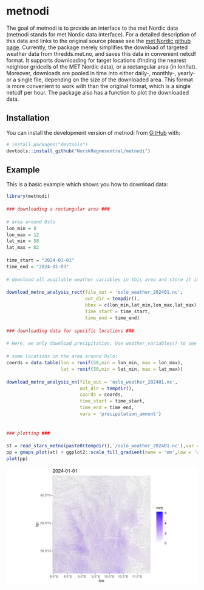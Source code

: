 
<!-- README.md is generated from README.Rmd. Please edit that file -->

# metnodi

<!-- badges: start -->
<!-- badges: end -->

The goal of metnodi is to provide an interface to the met Nordic data
(metnodi stands for met Nordic data interface). For a detailed
description of this data and links to the original source please see the
[met Nordic github page](https://github.com/metno/NWPdocs/wiki).
Currently, the package merely simplifies the download of targeted
weather data from thredds.met.no, and saves this data in convenient
netcdf format. It supports downloading for target locations (finding the
nearest neighbor gridcells of the MET Nordic data), or a rectangular
area (in lon/lat). Moreover, downloads are pooled in time into either
daily-, monthly-, yearly- or a single file, depending on the size of the
downloaded area. This format is more convenient to work with than the
original format, which is a single netcdf per hour. The package also has
a function to plot the downloaded data.

## Installation

You can install the development version of metnodi from
[GitHub](https://github.com/) with:

``` r
# install.packages("devtools")
devtools::install_github("NorskRegnesentral/metnodi")
```

## Example

This is a basic example which shows you how to download data:

``` r
library(metnodi)

### downloading a rectangular area ###

# area around Oslo
lon_min = 8
lon_max = 12
lat_min = 58
lat_max = 62

time_start = "2024-01-01"
time_end = "2024-01-03"

# download all available weather variables in this area and store it in a temporary file:

download_metno_analysis_rect(file_out = 'oslo_weather_202401.nc', 
                             out_dir = tempdir(),
                             bbox = c(lon_min,lat_min,lon_max,lat_max),
                             time_start = time_start,
                             time_end = time_end)

### downloading data for specific locations ###

# Here, we only download precipitation. Use weather_variables() to see the names of all available weather variables 

# some locations in the area around Oslo:
coords = data.table(lon = runif(50,min = lon_min, max = lon_max),
                    lat = runif(50,min = lat_min, max = lat_max))

download_metno_analysis_nn(file_out = 'oslo_weather_202401.nc', 
                           out_dir = tempdir(),
                           coords = coords,
                           time_start = time_start,
                           time_end = time_end,
                           vars = 'precipitation_amount')


### plotting ###

st = read_stars_metno(paste0(tempdir(),'/oslo_weather_202401.nc'),var = 'precipitation_amount')
pp = gmaps_plot(st) + ggplot2::scale_fill_gradient(name = 'mm',low = 'white',high = 'blue')
plot(pp)
```

![](https://github.com/NorskRegnesentral/metnodi/blob/master/example_plot.png)
